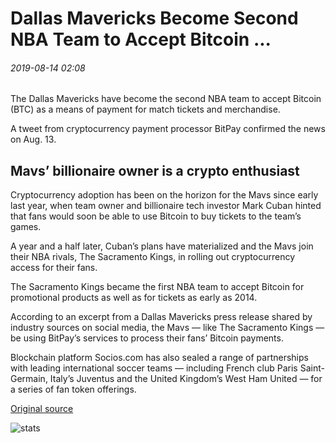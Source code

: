 # Dallas Mavericks Become Second NBA Team to Accept Bitcoin ...

###### 2019-08-14 02:08

The Dallas Mavericks have become the second NBA team to accept Bitcoin (BTC) as a means of payment for match tickets and merchandise.

A tweet from cryptocurrency payment processor BitPay confirmed the news on Aug. 13.

## Mavs’ billionaire owner is a crypto enthusiast

Cryptocurrency adoption has been on the horizon for the Mavs since early last year, when team owner and billionaire tech investor Mark Cuban hinted that fans would soon be able to use Bitcoin to buy tickets to the team’s games.

A year and a half later, Cuban’s plans have materialized and the Mavs join their NBA rivals, The Sacramento Kings, in rolling out cryptocurrency access for their fans.

The Sacramento Kings became the first NBA team to accept Bitcoin for promotional products as well as for tickets as early as 2014.

According to an excerpt from a Dallas Mavericks press release shared by industry sources on social media, the Mavs — like The Sacramento Kings — be using BitPay’s services to process their fans’ Bitcoin payments.

Blockchain platform Socios.com has also sealed a range of partnerships with leading international soccer teams — including French club Paris Saint-Germain, Italy’s Juventus and the United Kingdom’s West Ham United — for a series of fan token offerings.

[Original source](https://cointelegraph.com/news/dallas-mavericks-become-second-nba-team-to-accept-bitcoin)

![stats](https://c.statcounter.com/11760860/0/a89fa40b/1/ "stats")